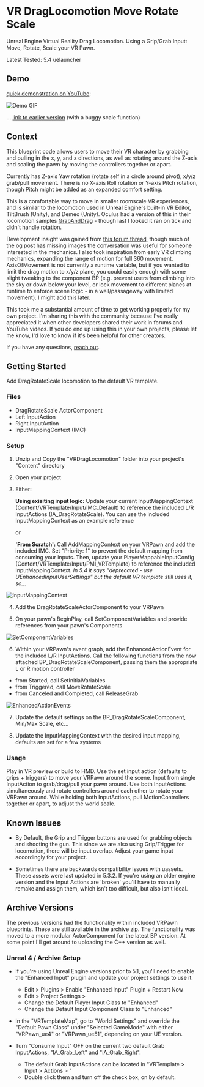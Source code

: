 # VR DragLocomotion Move Rotate Scale

Unreal Engine Virtual Reality Drag Locomotion. Using a Grip/Grab Input: Move, Rotate, Scale your VR Pawn.

Latest Tested: 5.4 uelauncher
## Demo
[quick demonstration on YouTube](https://youtu.be/P7NQBMlyEJs):

![Demo GIF](img/MoveScaleRotate.gif)

... [link to earlier version](https://youtu.be/nO2tA2GukM4) (with a buggy scale function)

## Context

This blueprint code allows users to move their VR character by grabbing and pulling in the x, y, and z directions, as well as rotating around the Z-axis and scaling the pawn by moving the controllers together or apart.

Currently has Z-axis Yaw rotation (rotate self in a circle around pivot), x/y/z grab/pull movement. There is no X-axis Roll rotation or Y-axis Pitch rotation, though Pitch might be added as an expanded comfort setting.

This is a comfortable way to move in smaller roomscale VR experiences,  and is similar to the locomotion used in Unreal Engine's built-in VR Editor, TiltBrush (Unity), and Demeo (Unity). Oculus had a version of this in their locomotion samples [GrabAndDrag](https://developer.oculus.com/documentation/unreal/unreal-samples/) - though last I looked it ran on tick and didn't handle rotation.

Development insight was gained from [this forum thread](https://forums.unrealengine.com/t/using-controllers-to-scale-rotate-re-position-world/74892/12), though much of the og post has missing images the conversation was useful for someone interested in the mechanics. I also took inspiration from early VR climbing mechanics, expanding the range of motion for full 360 movement. AxisOfMovement is not currently a runtime variable, but if you wanted to limit the drag motion to x/y/z plane, you could easily enough with some slight tweaking to the component BP (e.g. prevent users from climbing into the sky or down below your level, or lock movement to different planes at runtime to enforce scene logic - in a well/passageway with limited movement). I might add this later.

This took me a substantial amount of time to get working properly for my own project. I'm sharing this with the community because I've really appreciated it when other developers shared their work in forums and YouTube videos. If you do end up using this in your own projects, please let me know, I'd love to know if it's been helpful for other creators.

If you have any questions, [reach out](https://kavanbahrami.com/).

## Getting Started

Add DragRotateScale locomotion to the default VR template.

### Files
- DragRotateScale ActorComponent
- Left InputAction
- Right InputAction
- InputMappingContext (IMC)

### Setup

1. Unzip and Copy the "VRDragLocomotion" folder into your project's "Content" directory

2. Open your project

3. Either: 
  
   **Using exisiting input logic:** Update your current InputMappingContext (Content/VRTemplate/Input/IMC_Default) to reference the included L/R InputActions (IA_DragRotateScale). You can use the included InputMappingContext as an example reference

   or

   **'From Scratch':** Call AddMappingContext on your VRPawn and add the included IMC. Set "Priority: 1" to prevent the default mapping from consuming your inputs. Then, update your PlayerMappableInputConfig (Content/VRTemplate/Input/PMI_VRTemplate) to reference the included InputMappingContext. _In 5.4 it says "deprecated - use UEnhancedInputUserSettings" but the default VR template still uses it, so..._

![InputMappingContext](img/Update_PlayerMappableInputConfig.PNG)

4. Add the DragRotateScaleActorComponent to your VRPawn

5. On your pawn's BeginPlay, call SetComponentVariables and provide references from your pawn's Components

![SetComponentVariables](img/BeginPlay_SetComponentVariables.PNG)

6. Within your VRPawn's event graph, add the EnhancedActionEvent for the included L/R InputActions. Call the following functions from the now attached BP_DragRotateScaleComponent, passing them the appropriate L or R motion controller
- from Started, call SetInitialVariables
- from Triggered, call MoveRotateScale
- from Canceled and Completed, call ReleaseGrab

![EnhancedActionEvents](img/IA_SetInputFunctions.PNG)

7. Update the default settings on the BP_DragRotateScaleComponent, Min/Max Scale, etc...

8. Update the InputMappingContext with the desired input mapping, defaults are set for a few systems

### Usage

Play in VR preview or build to HMD. Use the set input action (defaults to grips + triggers) to move your VRPawn around the scene. Input from single InputAction to grab/drag/pull your pawn around. Use both InputActions simultaneously and rotate controllers around each other to rotate your VRPawn around. While holding both InputActions, pull MotionControllers together or apart, to adjust the world scale.


## Known Issues

- By Default, the Grip and Trigger buttons are used for grabbing objects and shooting the gun. This since we are also using Grip/Trigger for locomotion, there will be input overlap. Adjust your game input accordingly for your project.

- Sometimes there are backwards compatibility issues with uassets. These assets were last updated in 5.3.2. If you're using an older engine version and the Input Actions are 'broken' you'll have to manually remake and assign them, which isn't too difficult, but also isn't ideal.


## Archive Versions

The previous versions had the functionality within included VRPawn blueprints. These are still available in the archive zip. The functionality was moved to a more modular ActorComponent for the latest BP version. At some point I'll get around to uploading the C++ version as well.


### Unreal 4 / Archive Setup

- If you're using Unreal Engine versions prior to 5.1, you'll need to enable the "Enhanced Input" plugin and update your project settings to use it.
	- Edit > Plugins > Enable "Enhanced Input" Plugin + Restart Now
	- Edit > Project Settings >
	- Change the Default Player Input Class to "Enhanced"
	- Change the Default Input Component Class to "Enhanced"

- In the "VRTemplateMap", go to "World Settings" and override the "Default Pawn Class" under "Selected GameMode" with either "VRPawn_ue4" or "VRPawn_ue51", depending on your UE version.

- Turn "Consume Input" OFF on the current two default Grab InputActions, "IA_Grab_Left" and "IA_Grab_Right".
	- The default Grab InputActions can be located in "VRTemplate > Input > Actions > "
	- Double click them and turn off the check box, on by default.
